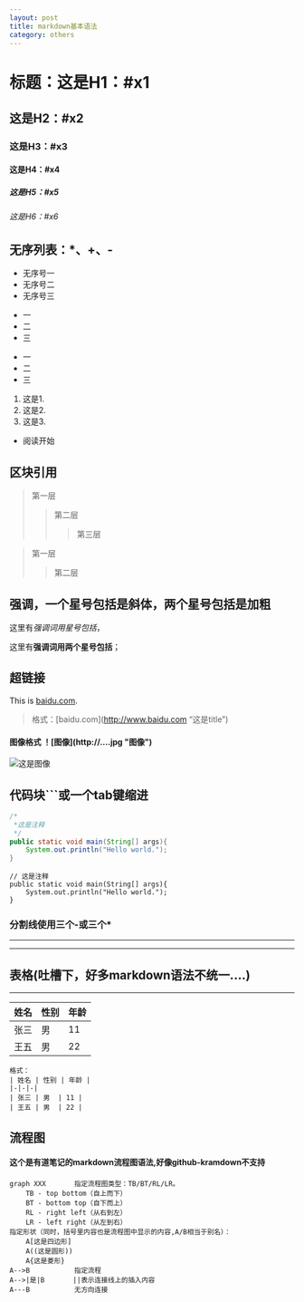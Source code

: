 ```yaml
---
layout: post
title: markdown基本语法
category: others
---
```


# 标题：这是H1：#x1
## 这是H2：#x2
### 这是H3：#x3
#### 这是H4：#x4
##### 这是H5：#x5
###### 这是H6：#x6


## 无序列表：*、+、-

* 无序号一
* 无序号二
* 无序号三

+ 一
+ 二
+ 三

- 一
- 二
- 三

1. 这是1.
2. 这是2.
3. 这是3.

* 阅读开始


## 区块引用

  > 第一层
  >> 第二层
  >>> 第三层
  
  > 第一层
  >> 第二层

## 强调，一个星号包括是斜体，两个星号包括是加粗

这里有*强调词用星号包括*，

这里有**强调词用两个星号包括**；

## 超链接

This is [baidu.com](http://baidu.com/ "这是title").

> 格式：\[baidu.com\]\(http://www.baidu.com “这是title”\)

#### 图像格式 ！\[图像\](http://....jpg "图像")
![这是图像](https://avatars1.githubusercontent.com/u/19851699?v=3&s=460 "这是title")



## 代码块```或一个tab键缩进
```java
/*
 *这是注释
 */
public static void main(String[] args){
    System.out.println("Hello world.");
}
```
    // 这是注释
    public static void main(String[] args){
        System.out.println("Hello world.");
    }
    

### 分割线使用三个-或三个*
---
***


## 表格(吐槽下，好多markdown语法不统一....)
---
| 姓名 | 性别 | 年龄 |
|-|-|-|
| 张三 | 男  | 11 |
| 王五 | 男  | 22 |

```
格式：
| 姓名 | 性别 | 年龄 |
|-|-|-|
| 张三 | 男  | 11 |
| 王五 | 男  | 22 |

```



## 流程图
#### 这个是有道笔记的markdown流程图语法,好像github-kramdown不支持
```
graph XXX       指定流程图类型：TB/BT/RL/LR。
    TB - top bottom（自上而下）
    BT - bottom top（自下而上）
    RL - right left（从右到左）
    LR - left right（从左到右）
指定形状（同时，括号里内容也是流程图中显示的内容,A/B相当于别名）：
    A[这是四边形]
    A((这是圆形))
    A{这是菱形}
A-->B           指定流程
A-->|是|B       ||表示连接线上的插入内容
A---B           无方向连接
```



